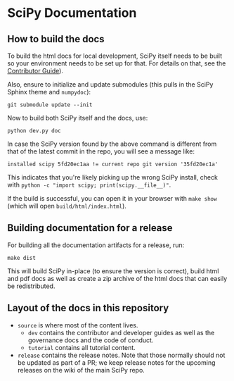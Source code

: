 # SciPy Documentation

## How to build the docs

To build the html docs for local development, SciPy itself needs to be built so your
environment needs to be set up for that.  For details on that, see the
[Contributor Guide](http://scipy.github.io/devdocs/dev/contributor/contributor_toc.html#development-environment)).

Also, ensure to initialize and update submodules (this pulls in the SciPy Sphinx
theme and `numpydoc`):
```
git submodule update --init
```

Now to build both SciPy itself and the docs, use:
```
python dev.py doc
```

In case the SciPy version found by the above command is different from that of the
latest commit in the repo, you will see a message like:
```
installed scipy 5fd20ec1aa != current repo git version '35fd20ec1a'
```

This indicates that you're likely picking up the wrong SciPy install, check
with `python -c "import scipy; print(scipy.__file__)"`.

If the build is successful, you can open it in your browser with `make show`
(which will open `build/html/index.html`).

## Building documentation for a release

For building all the documentation artifacts for a release, run:
```
make dist
```

This will build SciPy in-place (to ensure the version is correct), build html
and pdf docs as well as create a zip archive of the html docs that can easily
be redistributed.


## Layout of the docs in this repository

- `source` is where most of the content lives.
  - `dev` contains the contributor and developer guides as well as the governance
    docs and the code of conduct.
  - `tutorial` contains all tutorial content.
- `release` contains the release notes. Note that those normally should not be
  updated as part of a PR; we keep release notes for the upcoming releases
  on the wiki of the main SciPy repo.
